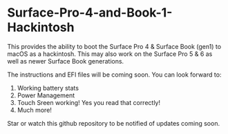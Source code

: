 # Surface-Pro-4-and-Book-1-Hackintosh
This provides the ability to boot the Surface Pro 4 &amp; Surface Book (gen1) to macOS as a hackintosh. This may also work on the Surface Pro 5 &amp; 6 as well as newer Surface Book generations. 


The instructions and EFI files will be coming soon. You can look forward to:
1. Working battery stats
2. Power Management
3. Touch Sreen working! Yes you read that correctly!
4. Much more!


Star or watch this github repository to be notified of updates coming soon. 

